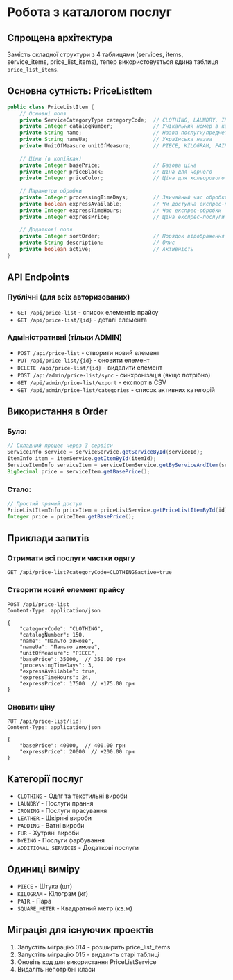 # Робота з каталогом послуг

## Спрощена архітектура

Замість складної структури з 4 таблицями (services, items, service_items, price_list_items), тепер використовується єдина таблиця `price_list_items`.

## Основна сутність: PriceListItem

```java
public class PriceListItem {
    // Основні поля
    private ServiceCategoryType categoryCode;  // CLOTHING, LAUNDRY, IRONING...
    private Integer catalogNumber;             // Унікальний номер в каталозі
    private String name;                       // Назва послуги/предмета
    private String nameUa;                     // Українська назва
    private UnitOfMeasure unitOfMeasure;       // PIECE, KILOGRAM, PAIR...
    
    // Ціни (в копійках)
    private Integer basePrice;                 // Базова ціна
    private Integer priceBlack;                // Ціна для чорного
    private Integer priceColor;                // Ціна для кольорового
    
    // Параметри обробки
    private Integer processingTimeDays;        // Звичайний час обробки
    private boolean expressAvailable;          // Чи доступна експрес-послуга
    private Integer expressTimeHours;          // Час експрес-обробки
    private Integer expressPrice;              // Ціна експрес-послуги
    
    // Додаткові поля
    private Integer sortOrder;                 // Порядок відображення
    private String description;                // Опис
    private boolean active;                    // Активність
}
```

## API Endpoints

### Публічні (для всіх авторизованих)
- `GET /api/price-list` - список елементів прайсу
- `GET /api/price-list/{id}` - деталі елемента

### Адміністративні (тільки ADMIN)
- `POST /api/price-list` - створити новий елемент
- `PUT /api/price-list/{id}` - оновити елемент
- `DELETE /api/price-list/{id}` - видалити елемент
- `POST /api/admin/price-list/sync` - синхронізація (якщо потрібно)
- `GET /api/admin/price-list/export` - експорт в CSV
- `GET /api/admin/price-list/categories` - список активних категорій

## Використання в Order

### Було:
```java
// Складний процес через 3 сервіси
ServiceInfo service = serviceService.getServiceById(serviceId);
ItemInfo item = itemService.getItemById(itemId);
ServiceItemInfo serviceItem = serviceItemService.getByServiceAndItem(serviceId, itemId);
BigDecimal price = serviceItem.getBasePrice();
```

### Стало:
```java
// Простий прямий доступ
PriceListItemInfo priceItem = priceListService.getPriceListItemById(id);
Integer price = priceItem.getBasePrice();
```

## Приклади запитів

### Отримати всі послуги чистки одягу
```http
GET /api/price-list?categoryCode=CLOTHING&active=true
```

### Створити новий елемент прайсу
```http
POST /api/price-list
Content-Type: application/json

{
    "categoryCode": "CLOTHING",
    "catalogNumber": 150,
    "name": "Пальто зимове",
    "nameUa": "Пальто зимове",
    "unitOfMeasure": "PIECE",
    "basePrice": 35000,  // 350.00 грн
    "processingTimeDays": 3,
    "expressAvailable": true,
    "expressTimeHours": 24,
    "expressPrice": 17500  // +175.00 грн
}
```

### Оновити ціну
```http
PUT /api/price-list/{id}
Content-Type: application/json

{
    "basePrice": 40000,  // 400.00 грн
    "expressPrice": 20000  // +200.00 грн
}
```

## Категорії послуг

- `CLOTHING` - Одяг та текстильні вироби
- `LAUNDRY` - Послуги прання
- `IRONING` - Послуги прасування
- `LEATHER` - Шкіряні вироби
- `PADDING` - Ватні вироби
- `FUR` - Хутряні вироби
- `DYEING` - Послуги фарбування
- `ADDITIONAL_SERVICES` - Додаткові послуги

## Одиниці виміру

- `PIECE` - Штука (шт)
- `KILOGRAM` - Кілограм (кг)
- `PAIR` - Пара
- `SQUARE_METER` - Квадратний метр (кв.м)

## Міграція для існуючих проектів

1. Запустіть міграцію 014 - розширить price_list_items
2. Запустіть міграцію 015 - видалить старі таблиці
3. Оновіть код для використання PriceListService
4. Видаліть непотрібні класи